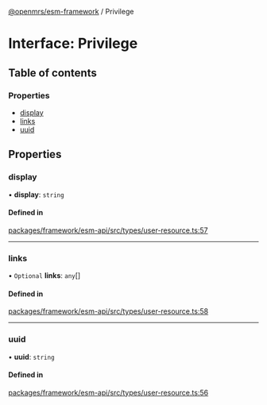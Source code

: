 [@openmrs/esm-framework](../API.md) / Privilege

# Interface: Privilege

## Table of contents

### Properties

- [display](Privilege.md#display)
- [links](Privilege.md#links)
- [uuid](Privilege.md#uuid)

## Properties

### display

• **display**: `string`

#### Defined in

[packages/framework/esm-api/src/types/user-resource.ts:57](https://github.com/its-kios09/openmrs-esm-core/blob/main/packages/framework/esm-api/src/types/user-resource.ts#L57)

___

### links

• `Optional` **links**: `any`[]

#### Defined in

[packages/framework/esm-api/src/types/user-resource.ts:58](https://github.com/its-kios09/openmrs-esm-core/blob/main/packages/framework/esm-api/src/types/user-resource.ts#L58)

___

### uuid

• **uuid**: `string`

#### Defined in

[packages/framework/esm-api/src/types/user-resource.ts:56](https://github.com/its-kios09/openmrs-esm-core/blob/main/packages/framework/esm-api/src/types/user-resource.ts#L56)
